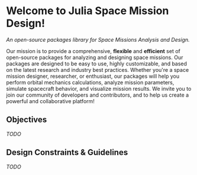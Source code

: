 # Welcome to Julia Space Mission Design!

_An open-source packages library for Space Missions Analysis and Design._

Our mission is to provide a comprehensive, **flexible** and **efficient** set of open-source packages for analyzing and designing space missions. Our packages are designed to be easy to use, highly customizable, and based on the latest research and industry best practices. Whether you're a space mission designer, researcher, or enthusiast, our packages will help you perform orbital mechanics calculations, analyze mission parameters, simulate spacecraft behavior, and visualize mission results. We invite you to join our community of developers and contributors, and to help us create a powerful and collaborative platform!

## Objectives 

*TODO*

## Design Constraints & Guidelines

*TODO*
